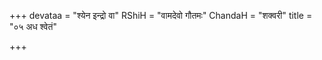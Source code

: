 +++
devataa = "श्येन इन्द्रो वा"
RShiH = "वामदेवो गौतमः"
ChandaH = "शक्वरी"
title = "०५ अध श्वेतं"

+++
